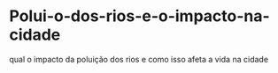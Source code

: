 # Polui-o-dos-rios-e-o-impacto-na-cidade
qual o impacto da poluição dos rios e como isso afeta a vida na cidade
